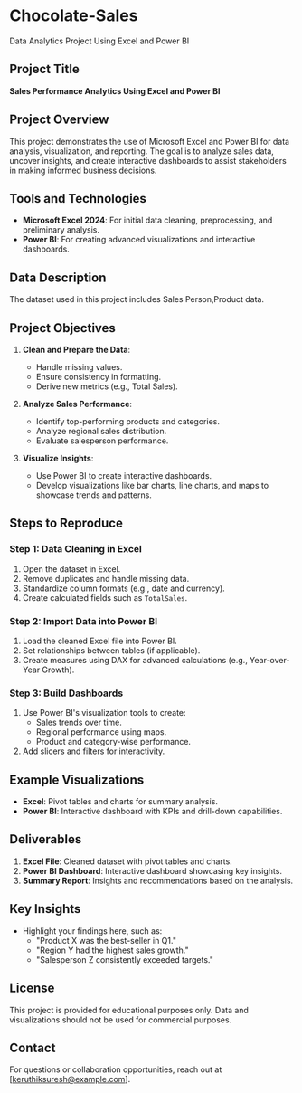 # Chocolate-Sales
Data Analytics Project Using Excel and Power BI
## Project Title
**Sales Performance Analytics Using Excel and Power BI**

## Project Overview
This project demonstrates the use of Microsoft Excel and Power BI for data analysis, visualization, and reporting. The goal is to analyze sales data, uncover insights, and create interactive dashboards to assist stakeholders in making informed business decisions.

## Tools and Technologies
- **Microsoft Excel 2024**: For initial data cleaning, preprocessing, and preliminary analysis.
- **Power BI**: For creating advanced visualizations and interactive dashboards.

## Data Description
The dataset used in this project includes Sales Person,Product data.

## Project Objectives
1. **Clean and Prepare the Data**:
   - Handle missing values.
   - Ensure consistency in formatting.
   - Derive new metrics (e.g., Total Sales).

2. **Analyze Sales Performance**:
   - Identify top-performing products and categories.
   - Analyze regional sales distribution.
   - Evaluate salesperson performance.

3. **Visualize Insights**:
   - Use Power BI to create interactive dashboards.
   - Develop visualizations like bar charts, line charts, and maps to showcase trends and patterns.

## Steps to Reproduce
### Step 1: Data Cleaning in Excel
1. Open the dataset in Excel.
2. Remove duplicates and handle missing data.
3. Standardize column formats (e.g., date and currency).
4. Create calculated fields such as `TotalSales`.

### Step 2: Import Data into Power BI
1. Load the cleaned Excel file into Power BI.
2. Set relationships between tables (if applicable).
3. Create measures using DAX for advanced calculations (e.g., Year-over-Year Growth).

### Step 3: Build Dashboards
1. Use Power BI's visualization tools to create:
   - Sales trends over time.
   - Regional performance using maps.
   - Product and category-wise performance.
2. Add slicers and filters for interactivity.

## Example Visualizations
- **Excel**: Pivot tables and charts for summary analysis.
- **Power BI**: Interactive dashboard with KPIs and drill-down capabilities.

## Deliverables
1. **Excel File**: Cleaned dataset with pivot tables and charts.
2. **Power BI Dashboard**: Interactive dashboard showcasing key insights.
3. **Summary Report**: Insights and recommendations based on the analysis.

## Key Insights
- Highlight your findings here, such as:
  - "Product X was the best-seller in Q1."
  - "Region Y had the highest sales growth."
  - "Salesperson Z consistently exceeded targets."

## License
This project is provided for educational purposes only. Data and visualizations should not be used for commercial purposes.

## Contact
For questions or collaboration opportunities, reach out at [keruthiksuresh@example.com].
